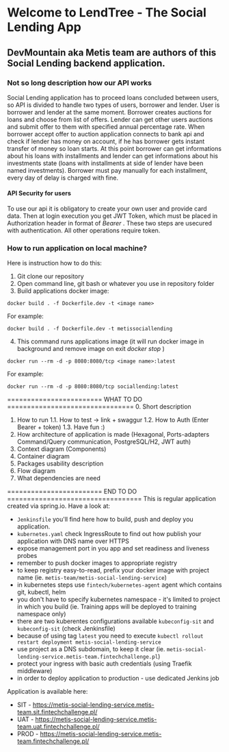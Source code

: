 # Welcome to LendTree - The Social Lending App
## DevMountain aka Metis team are authors of this Social Lending backend application.

### Not so long description how our API works
Social Lending application has to proceed loans concluded between users,
so API is divided to handle two types of users, borrower and lender. User is 
borrower and lender at the same moment. Borrower creates auctions for loans
and choose from list of offers. Lender can get other users auctions and submit
offer to them with specified annual percentage rate. When borrower accept offer
to auction application connects to bank api and check if lender has money on account,
if he has borrower gets instant transfer of money so loan starts. At this point
borrower can get informations about his loans with installments and lender can get
informations about his investments state (loans with installments at side of lender 
have been named investments). Borrower must pay manually for each installment, 
every day of delay is charged with fine.

#### API Security for users
To use our api it is obligatory to create your own user and provide card data.
Then at login execution you get JWT Token, which must be placed in Authorization
header in format of *Bearer <JWT Token>*.
These two steps are usecured with authentication. All other operations require token.

### How to run application on local machine?
Here is instruction how to do this:
1. Git clone our repository
2. Open command line, git bash or whatever you use in repository folder
3. Build applications docker image:
```
docker build . -f Dockerfile.dev -t <image name>
```
For example:
```
docker build . -f Dockerfile.dev -t metissociallending
```
4. This command runs applications image (it will run docker image in background and remove image on exit *docker stop <container ID>*)
```
docker run --rm -d -p 8080:8080/tcp <image name>:latest
```
For example:
```
docker run --rm -d -p 8080:8080/tcp sociallending:latest
```

 ======================== WHAT TO DO ================================
 0. Short description
 1. How to run
 1.1. How to test -> link + swaggur
 1.2. How to Auth (Enter Bearer + token)
 1.3. Have fun :)
 2. How architecture of application is made (Hexagonal, Ports-adapters Command/Query communication, PostgreSQL/H2, JWT auth)
 3. Context diagram (Components)
 4. Container diagram <Optional>
 5. Packages usability description
 6. Flow diagram
 7. What dependencies are need

======================== END TO DO ==================================
This is regular application created via spring.io. Have a look at:
* `Jenkinsfile` you'll find here how to build, push and deploy you application.
* `kubernetes.yaml` check IngressRoute to find out how publish your application with DNS name over HTTPS
* expose management port in you app and set readiness and liveness probes
* remember to push docker images to appropriate registry
* to keep registry easy-to-read, prefix your docker image with project name (ie. `metis-team/metis-social-lending-service`)
* in kubernetes steps use `fintech/kubernetes-agent` agent which contains git, kubectl, helm
* you don't have to specify kubernetes namespace - it's limited to project in which you build (ie. Training apps will be deployed to training namespace only)
* there are two kuberentes configurations available `kubeconfig-sit` and `kubeconfig-sit` (check Jenkinsfile)
* because of using tag `latest` you need to execute `kubectl rollout restart deployment metis-social-lending-service`
* use project as a DNS subdomain, to keep it clear (ie. `metis-social-lending-service.metis-team.fintechchallenge.pl`)
* protect your ingress with basic auth credentials (using Traefik middleware)
* in order to deploy application to production - use dedicated Jenkins job

Application is available here:
* SIT - https://metis-social-lending-service.metis-team.sit.fintechchallenge.pl/
* UAT - https://metis-social-lending-service.metis-team.uat.fintechchallenge.pl/
* PROD - https://metis-social-lending-service.metis-team.fintechchallenge.pl/
